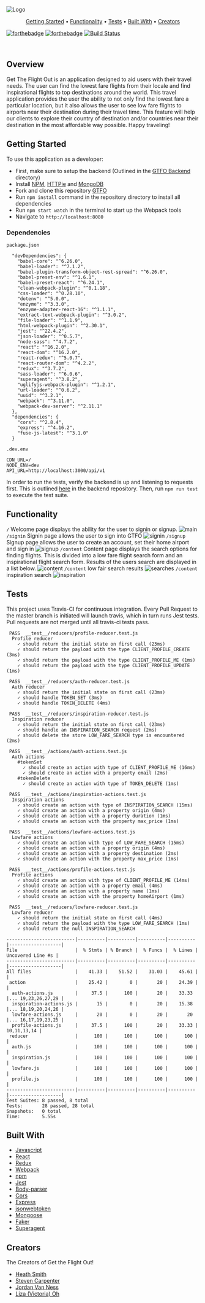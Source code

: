 ![Logo](./src/assets/logo.png)

<p align="center">
  <a href="#getting-started">Getting Started</a> •
  <a href="#functionality">Functionality</a> •
  <a href="#tests">Tests</a> •
  <a href="#built-with">Built With</a> •
  <a href="#creators">Creators</a>
</p>

[![forthebadge](https://forthebadge.com/images/badges/made-with-javascript.svg)](https://forthebadge.com) [![forthebadge](https://forthebadge.com/images/badges/built-with-love.svg)](https://forthebadge.com) [![Build Status](https://travis-ci.org/Get-the-flight-out/EJ-frontend.svg?branch=master)](https://travis-ci.org/Get-the-flight-out/EJ-frontend)

<br>

## Overview
Get The Flight Out is an application designed to aid users with their travel needs. The user can find the lowest fare flights from their locale and find inspirational flights to top destinations around the world. This travel application provides the user the ability to not only find the lowest fare a particular location, but it also allows the user to see low fare flights to airports near their destination during their travel time. This feature will help our clients to explore their country of destination and/or countries near their destination in the most affordable way possible. Happy traveling!

## Getting Started
To use this application as a developer:
* First, make sure to setup the backend (Outlined in the [GTFO Backend](https://github.com/Get-the-flight-out/EJ-backend) directory)
* Install [NPM](https://www.npmjs.com/get-npm), [HTTPie](https://httpie.org/) and [MongoDB](https://docs.mongodb.com/manual/administration/install-enterprise/)
* Fork and clone this repository [GTFO](https://github.com/Get-the-flight-out/EJ-backend)
* Run `npm install` command in the repository directory to install all dependencies
* Run `npm start watch` in the terminal to start up the Webpack tools
* Navigate to `http://localhost:8080`


### Dependencies
`package.json`
```
  "devDependencies": {
    "babel-core": "^6.26.0",
    "babel-loader": "^7.1.2",
    "babel-plugin-transform-object-rest-spread": "^6.26.0",
    "babel-preset-env": "^1.6.1",
    "babel-preset-react": "^6.24.1",
    "clean-webpack-plugin": "^0.1.18",
    "css-loader": "^0.28.10",
    "dotenv": "^5.0.0",
    "enzyme": "^3.3.0",
    "enzyme-adapter-react-16": "^1.1.1",
    "extract-text-webpack-plugin": "^3.0.2",
    "file-loader": "^1.1.9",
    "html-webpack-plugin": "^2.30.1",
    "jest": "^22.4.2",
    "json-loader": "^0.5.7",
    "node-sass": "^4.7.2",
    "react": "^16.2.0",
    "react-dom": "^16.2.0",
    "react-redux": "^5.0.7",
    "react-router-dom": "^4.2.2",
    "redux": "^3.7.2",
    "sass-loader": "^6.0.6",
    "superagent": "^3.8.2",
    "uglifyjs-webpack-plugin": "^1.2.1",
    "url-loader": "^0.6.2",
    "uuid": "^3.2.1",
    "webpack": "^3.11.0",
    "webpack-dev-server": "^2.11.1"
  },
  "dependencies": {
    "cors": "^2.8.4",
    "express": "^4.16.2",
    "fuse-js-latest": "^3.1.0"
  }
```

`.dev.env`
```
CDN_URL=/
NODE_ENV=dev
API_URL=http://localhost:3000/api/v1
```

In order to run the tests, verify the backend is up and listening to requests first. This is outlined [here](https://github.com/Get-the-flight-out/EJ-backend) in the backend repository. Then, run `npm run test` to execute the test suite.

## Functionality
`/` Welcome page displays the ability for the user to signin or signup.
![main](./image/readme/main.png)
`/signin` Signin page allows the user to sign into GTFO
![signin](./image/readme/signin.png)
`/signup` Signup page allows the user to create an account, set their home airport and sign in
![signup](./image/readme/signup.png)
`/content` Content page displays the search options for finding flights. This is divided into a low fare flight search form and an inspirational flight search form. Results of the users search are displayed in a list below.
![content](./image/readme/content.png)
`/content` low fair search results
![searches](./image/readme/searchresults.png)
`/content` inspiration search
![inspiration](./image/readme/inspirationsearch.png)

## Tests
This project uses Travis-CI for continuous integration. Every Pull Request to the master branch is initiated will launch travis, which in turn runs Jest tests. Pull requests are not merged until all travis-ci tests pass.
```
 PASS  __test__/reducers/profile-reducer.test.js
  Profile reducer
    ✓ should return the initial state on first call (23ms)
    ✓ should return the payload with the type CLIENT_PROFILE_CREATE (3ms)
    ✓ should return the payload with the type CLIENT_PROFILE_ME (1ms)
    ✓ should return the payload with the type CLIENT_PROFILE_UPDATE (1ms)

 PASS  __test__/reducers/auth-reducer.test.js
  Auth reducer
    ✓ should return the initial state on first call (23ms)
    ✓ should handle TOKEN_SET (3ms)
    ✓ should handle TOKEN_DELETE (4ms)

 PASS  __test__/reducers/inspiration-reducer.test.js
  Inspiration reducer
    ✓ should return the initial state on first call (23ms)
    ✓ should handle an INSPIRATION_SEARCH request (2ms)
    ✓ should delete the store LOW_FARE_SEARCH type is encountered (2ms)

 PASS  __test__/actions/auth-actions.test.js
  Auth actions
    #tokenSet
      ✓ should create an action with type of CLIENT_PROFILE_ME (16ms)
      ✓ should create an action with a property email (2ms)
    #tokenDelete
      ✓ should create an action with type of TOKEN_DELETE (1ms)

 PASS  __test__/actions/inspiration-actions.test.js
  Inspiration actions
    ✓ should create an action with type of INSPIRATION_SEARCH (15ms)
    ✓ should create an action with a property origin (4ms)
    ✓ should create an action with a property duration (1ms)
    ✓ should create an action with the property max_price (1ms)

 PASS  __test__/actions/lowfare-actions.test.js
  Lowfare actions
    ✓ should create an action with type of LOW_FARE_SEARCH (15ms)
    ✓ should create an action with a property origin (4ms)
    ✓ should create an action with a property destination (2ms)
    ✓ should create an action with the property max_price (1ms)

 PASS  __test__/actions/profile-actions.test.js
  Profile actions
    ✓ should create an action with type of CLIENT_PROFILE_ME (14ms)
    ✓ should create an action with a property email (4ms)
    ✓ should create an action with a property name (1ms)
    ✓ should create an action with the property homeAirport (1ms)

 PASS  __test__/reducers/lowfare-reducer.test.js
  Lowfare reducer
    ✓ should return the initial state on first call (4ms)
    ✓ should return the payload with the type LOW_FARE_SEARCH (1ms)
    ✓ should return the null INSPIRATION_SEARCH

-------------------------|----------|----------|----------|----------|-------------------|
File                     |  % Stmts | % Branch |  % Funcs |  % Lines | Uncovered Line #s |
-------------------------|----------|----------|----------|----------|-------------------|
All files                |    41.33 |    51.52 |    31.03 |    45.61 |                   |
 action                  |    25.42 |        0 |       20 |    24.39 |                   |
  auth-actions.js        |     37.5 |      100 |       20 |    33.33 |... 19,23,26,27,29 |
  inspiration-actions.js |       15 |        0 |       20 |    15.38 |... 18,19,20,24,26 |
  lowfare-actions.js     |       20 |        0 |       20 |       20 |... 16,17,19,23,25 |
  profile-actions.js     |     37.5 |      100 |       20 |    33.33 |       10,11,13,14 |
 reducer                 |      100 |      100 |      100 |      100 |                   |
  auth.js                |      100 |      100 |      100 |      100 |                   |
  inspiration.js         |      100 |      100 |      100 |      100 |                   |
  lowfare.js             |      100 |      100 |      100 |      100 |                   |
  profile.js             |      100 |      100 |      100 |      100 |                   |
-------------------------|----------|----------|----------|----------|-------------------|
Test Suites: 8 passed, 8 total
Tests:       28 passed, 28 total
Snapshots:   0 total
Time:        5.55s
```

## Built With
* [Javascript](https://www.javascript.com/)
* [React](https://reactjs.org/)
* [Redux](https://redux.js.org/)
* [Webpack](https://webpack.js.org/)
* [npm](https://www.npmjs.com/)
* [Jest](https://www.npmjs.com/package/jest)
* [Body-parser](https://www.npmjs.com/package/body-parser)
* [Cors](https://www.npmjs.com/package/cors)
* [Express](https://www.npmjs.com/package/express)
* [jsonwebtoken](https://www.npmjs.com/package/json-web-token)
* [Mongoose](http://mongoosejs.com/docs/api.html)
* [Faker](https://www.npmjs.com/package/Faker)
* [Superagent](https://www.npmjs.com/package/superagent)

## Creators
The Creators of Get the Flight Out!


* [Heath Smith](https://github.com/Iamheathsmith)
* [Steven Carpenter](https://github.com/stevegcarpenter)
* [Jordan Van Ness](https://github.com/Jordanwvn)
* [Liza (Victoria) Oh](https://github.com/veoh1989)
